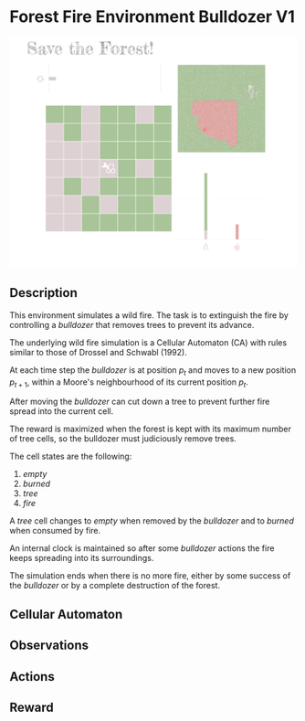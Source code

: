 # Forest Fire Environment Bulldozer V1 #

![Forest Fire Helicopter](./../../../pics/render_bulldozer.svg)

## Description ##

This environment simulates a wild fire. The task is to extinguish the fire by controlling a _bulldozer_ that removes trees to prevent its advance.

The underlying wild fire simulation is a Cellular Automaton (CA) with rules similar to those of Drossel and Schwabl (1992).

At each time step the _bulldozer_ is at position $p_t$ and moves to a new position $p_{t+1}$, within a Moore's neighbourhood of its current position $p_t$.

After moving the _bulldozer_ can cut down a tree to prevent further fire spread into the current cell.

The reward is maximized when the forest is kept with its maximum number of tree cells, so the bulldozer must judiciously remove trees.

The cell states are the following:
1. *empty*
2. *burned*
3. *tree*
4. *fire*

A _tree_ cell changes to *empty* when removed by the *bulldozer* and to *burned* when consumed by fire.

An internal clock is maintained so after some *bulldozer* actions the fire keeps spreading into its surroundings.

The simulation ends when there is no more fire, either by some success of the *bulldozer* or by a complete destruction of the forest.

## Cellular Automaton ##

## Observations ##

## Actions ##

## Reward ##
